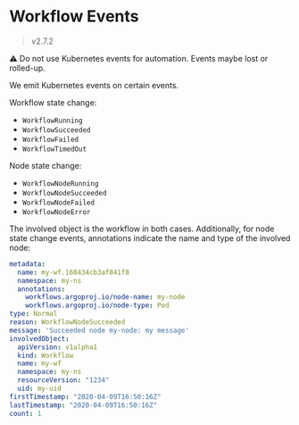 # Workflow Events

> v2.7.2

⚠️ Do not use Kubernetes events for automation. Events maybe lost or rolled-up.

We emit Kubernetes events on certain events.

Workflow state change:

* `WorkflowRunning`
* `WorkflowSucceeded`
* `WorkflowFailed`
* `WorkflowTimedOut`

Node state change:

* `WorkflowNodeRunning`
* `WorkflowNodeSucceeded`
* `WorkflowNodeFailed`
* `WorkflowNodeError`

The involved object is the workflow in both cases. Additionally, for node state change events, annotations indicate the name and type of the involved node:

```yaml
metadata:
  name: my-wf.160434cb3af841f8
  namespace: my-ns
  annotations:
    workflows.argoproj.io/node-name: my-node
    workflows.argoproj.io/node-type: Pod
type: Normal
reason: WorkflowNodeSucceeded
message: 'Succeeded node my-node: my message'
involvedObject:
  apiVersion: v1alpha1
  kind: Workflow
  name: my-wf
  namespace: my-ns
  resourceVersion: "1234"
  uid: my-uid
firstTimestamp: "2020-04-09T16:50:16Z"
lastTimestamp: "2020-04-09T16:50:16Z"
count: 1
```
